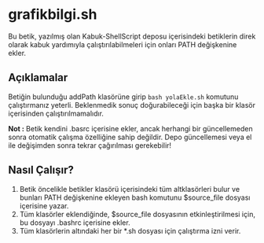 # grafikbilgi.sh

Bu betik, yazılmış olan Kabuk-ShellScript deposu içerisindeki betiklerin direk olarak kabuk yardımıyla çalıştırılabilmeleri için onları PATH değişkenine ekler.

## Açıklamalar

Betiğin bulunduğu addPath klasörüne girip ```bash yolaEkle.sh``` komutunu çalıştırmanız yeterli.
Beklenmedik sonuç doğurabileceği için başka bir klasör içerisinden çalıştırılmamalıdır.

**Not :** Betik kendini .basrc içerisine ekler, ancak herhangi bir güncellemeden sonra otomatik çalışma özelliğine sahip değildir. Depo güncellemesi veya el ile değişimden sonra tekrar çağırılması gerekebilir!

## Nasıl Çalışır?

1. Betik öncelikle betikler klasörü içerisindeki tüm altklasörleri bulur ve bunları PATH değişkenine ekleyen bash komutunu $source_file dosyası içerisine yazar.
2. Tüm klasörler eklendiğinde, $source_file dosyasının etkinleştirilmesi için, bu dosyayı .bashrc içerisine ekler.
3. Tüm klasörlerin altındaki her bir *.sh dosyası için çalıştırma izni verir.


